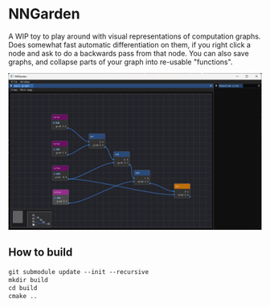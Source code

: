 # NNGarden

A WIP toy to play around with visual representations of computation graphs. Does somewhat fast automatic differentiation on them, if you right click a node and ask to do a backwards pass from that node. You can also save graphs, and collapse parts of your graph into re-usable "functions".

![screenshot of nn garden](./screenshot.png)

## How to build

```
git submodule update --init --recursive
mkdir build
cd build
cmake ..
```